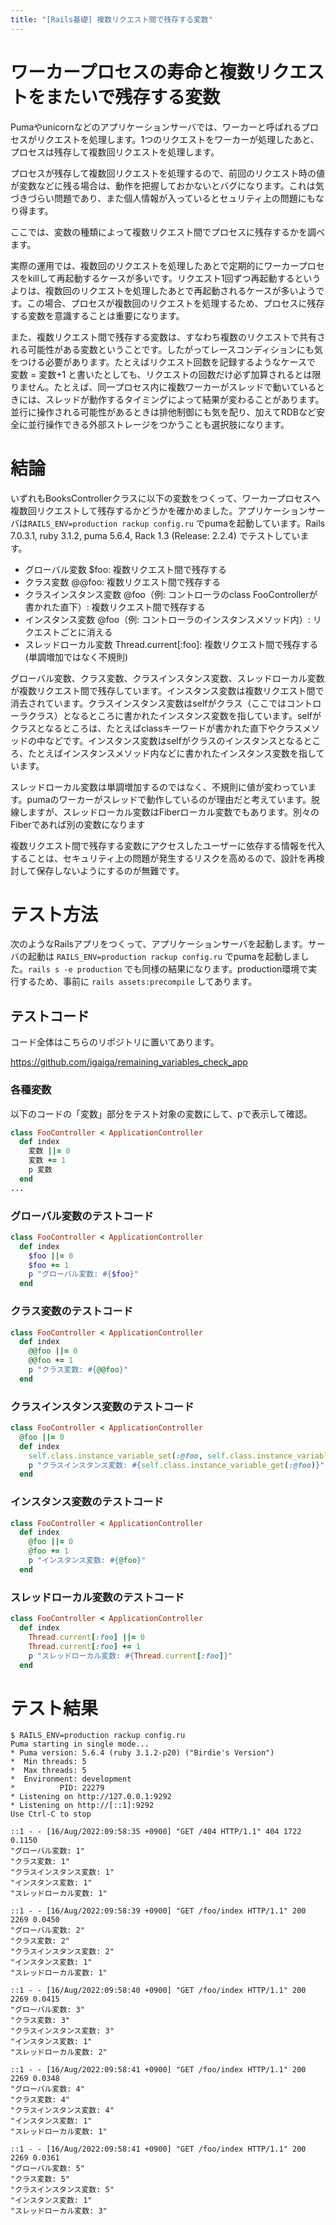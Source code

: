 ```yaml
---
title: "[Rails基礎] 複数リクエスト間で残存する変数"
---
```


# ワーカープロセスの寿命と複数リクエストをまたいで残存する変数

Pumaやunicornなどのアプリケーションサーバでは、ワーカーと呼ばれるプロセスがリクエストを処理します。1つのリクエストをワーカーが処理したあと、プロセスは残存して複数回リクエストを処理します。

プロセスが残存して複数回リクエストを処理するので、前回のリクエスト時の値が変数などに残る場合は、動作を把握しておかないとバグになります。これは気づきづらい問題であり、また個人情報が入っているとセュリティ上の問題にもなり得ます。

ここでは、変数の種類によって複数リクエスト間でプロセスに残存するかを調べます。

実際の運用では、複数回のリクエストを処理したあとで定期的にワーカープロセスをkillして再起動するケースが多いです。リクエスト1回ずつ再起動するというよりは、複数回のリクエストを処理したあとで再起動されるケースが多いようです。この場合、プロセスが複数回のリクエストを処理するため、プロセスに残存する変数を意識することは重要になります。

また、複数リクエスト間で残存する変数は、すなわち複数のリクエストで共有される可能性がある変数ということです。したがってレースコンディションにも気をつける必要があります。たとえばリクエスト回数を記録するようなケースで 変数 = 変数+1 と書いたとしても、リクエストの回数だけ必ず加算されるとは限りません。たとえば、同一プロセス内に複数ワーカーがスレッドで動いているときには、スレッドが動作するタイミングによって結果が変わることがあります。並行に操作される可能性があるときは排他制御にも気を配り、加えてRDBなど安全に並行操作できる外部ストレージをつかうことも選択肢になります。

# 結論

いずれもBooksControllerクラスに以下の変数をつくって、ワーカープロセスへ複数回リクエストして残存するかどうかを確かめました。アプリケーションサーバは`RAILS_ENV=production rackup config.ru` でpumaを起動しています。Rails 7.0.3.1, ruby 3.1.2, puma 5.6.4, Rack 1.3 (Release: 2.2.4) でテストしています。

- グローバル変数 $foo: 複数リクエスト間で残存する
- クラス変数 @@foo: 複数リクエスト間で残存する
- クラスインスタンス変数 @foo（例: コントローラのclass FooControllerが書かれた直下）: 複数リクエスト間で残存する
- インスタンス変数 @foo（例: コントローラのインスタンスメソッド内）: リクエストごとに消える
- スレッドローカル変数 Thread.current[:foo]: 複数リクエスト間で残存する(単調増加ではなく不規則)

グローバル変数、クラス変数、クラスインスタンス変数、スレッドローカル変数が複数リクエスト間で残存しています。インスタンス変数は複数リクエスト間で消去されています。クラスインスタンス変数はselfがクラス（ここではコントローラクラス）となるところに書かれたインスタンス変数を指しています。selfがクラスとなるところは、たとえばclassキーワードが書かれた直下やクラスメソッドの中などです。インスタンス変数はselfがクラスのインスタンスとなるところ、たとえばインスタンスメソッド内などに書かれたインスタンス変数を指しています。

スレッドローカル変数は単調増加するのではなく、不規則に値が変わっています。pumaのワーカーがスレッドで動作しているのが理由だと考えています。脱線しますが、スレッドローカル変数はFiberローカル変数でもあります。別々のFiberであれば別の変数になります

複数リクエスト間で残存する変数にアクセスしたユーザーに依存する情報を代入することは、セキュリティ上の問題が発生するリスクを高めるので、設計を再検討して保存しないようにするのが無難です。

# テスト方法

次のようなRailsアプリをつくって、アプリケーションサーバを起動します。サーバの起動は `RAILS_ENV=production rackup config.ru` でpumaを起動しました。`rails s -e production` でも同様の結果になります。production環境で実行するため、事前に `rails assets:precompile` してあります。

## テストコード

コード全体はこちらのリポジトリに置いてあります。

https://github.com/igaiga/remaining_variables_check_app

### 各種変数

以下のコードの「変数」部分をテスト対象の変数にして、pで表示して確認。

```ruby
class FooController < ApplicationController
  def index
    変数 ||= 0
    変数 += 1
    p 変数
  end
...
```

### グローバル変数のテストコード

```ruby
class FooController < ApplicationController
  def index
    $foo ||= 0
    $foo += 1
    p "グローバル変数: #{$foo}"
  end
```

### クラス変数のテストコード

```ruby
class FooController < ApplicationController
  def index
    @@foo ||= 0
    @@foo += 1
    p "クラス変数: #{@@foo}"
  end
```

### クラスインスタンス変数のテストコード

```ruby
class FooController < ApplicationController
  @foo ||= 0
  def index
    self.class.instance_variable_set(:@foo, self.class.instance_variable_get(:@foo)+1)
    p "クラスインスタンス変数: #{self.class.instance_variable_get(:@foo)}"
  end
```

### インスタンス変数のテストコード

```ruby
class FooController < ApplicationController
  def index
    @foo ||= 0
    @foo += 1
    p "インスタンス変数: #{@foo}"
  end
```

### スレッドローカル変数のテストコード

```ruby
class FooController < ApplicationController
  def index
    Thread.current[:foo] ||= 0
    Thread.current[:foo] += 1
    p "スレッドローカル変数: #{Thread.current[:foo]}"
  end
```

# テスト結果

```
$ RAILS_ENV=production rackup config.ru
Puma starting in single mode...
* Puma version: 5.6.4 (ruby 3.1.2-p20) ("Birdie's Version")
*  Min threads: 5
*  Max threads: 5
*  Environment: development
*          PID: 22279
* Listening on http://127.0.0.1:9292
* Listening on http://[::1]:9292
Use Ctrl-C to stop

::1 - - [16/Aug/2022:09:58:35 +0900] "GET /404 HTTP/1.1" 404 1722 0.1150
"グローバル変数: 1"
"クラス変数: 1"
"クラスインスタンス変数: 1"
"インスタンス変数: 1"
"スレッドローカル変数: 1"

::1 - - [16/Aug/2022:09:58:39 +0900] "GET /foo/index HTTP/1.1" 200 2269 0.0450
"グローバル変数: 2"
"クラス変数: 2"
"クラスインスタンス変数: 2"
"インスタンス変数: 1"
"スレッドローカル変数: 1"

::1 - - [16/Aug/2022:09:58:40 +0900] "GET /foo/index HTTP/1.1" 200 2269 0.0415
"グローバル変数: 3"
"クラス変数: 3"
"クラスインスタンス変数: 3"
"インスタンス変数: 1"
"スレッドローカル変数: 2"

::1 - - [16/Aug/2022:09:58:41 +0900] "GET /foo/index HTTP/1.1" 200 2269 0.0348
"グローバル変数: 4"
"クラス変数: 4"
"クラスインスタンス変数: 4"
"インスタンス変数: 1"
"スレッドローカル変数: 1"

::1 - - [16/Aug/2022:09:58:41 +0900] "GET /foo/index HTTP/1.1" 200 2269 0.0361
"グローバル変数: 5"
"クラス変数: 5"
"クラスインスタンス変数: 5"
"インスタンス変数: 1"
"スレッドローカル変数: 3"
```
